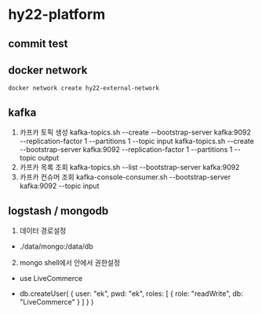 # hy22-platform

## commit test
## docker network
```
docker network create hy22-external-network
```
## kafka
1. 카프카 토픽 생성
kafka-topics.sh --create --bootstrap-server kafka:9092 --replication-factor 1 --partitions 1 --topic input
kafka-topics.sh --create --bootstrap-server kafka:9092 --replication-factor 1 --partitions 1 --topic output
2. 카프카 목록 조회
kafka-topics.sh --list --bootstrap-server kafka:9092
3. 카프카 컨슈머 조회
kafka-console-consumer.sh --bootstrap-server kafka:9092 --topic input

## logstash / mongodb
1. 데이터 경로설정
- ./data/mongo:/data/db

2. mongo shell에서 안에서 권한설정
- use LiveCommerce

- db.createUser(
  {
    user: "ek",
    pwd: "ek",
    roles: [ { role: "readWrite", db: "LiveCommerce" } ]
  }
)

